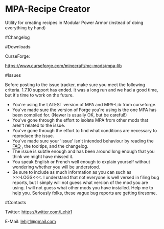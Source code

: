 MPA-Recipe Creator
======

Utility for creating recipes in Modular Power Armor (instead of doing everything by hand)

#Changelog


#Downloads

CurseForge:

https://www.curseforge.com/minecraft/mc-mods/mpa-lib

#Issues

Before posting to the issue tracker, make sure you meet the following criteria. 1.7.10 support has ended. It was a long run and we had a good time, but it's time to work on the future.
- You're using the LATEST version of MPA and MPA-Lib from curseforge.
- You've made sure the version of Forge you're using is the one MPA has been compiled for. (Newer is usually OK, but be careful!)
- You've gone through the effort to isolate MPA from other mods that aren't related to the issue.
- You've gone through the effort to find what conditions are necessary to reproduce the issue.
- You've made sure your 'issue' isn't intended behaviour by reading the [FAQ](http://machinemuse.net/faq.php) , the tooltips, and the changelog.
- The issue is subtle enough and has been around long enough that you think we might have missed it.
- You speak English or French well enough to explain yourself without wondering whether you will be understood.
- Be sure to include as much information as you can such as >>>LOGS<<<. I understand that not everyone is well versed in filing bug reports, but I simply will not guess what version of the mod you are using. I will not guess what other mods you have installed. Help me to help you. Seriously folks, these vague bug reports are getting tiresome. 

#Contacts

Twitter:
https://twitter.com/Lehjr1

E-Mail: lehjr1@gmail.com
